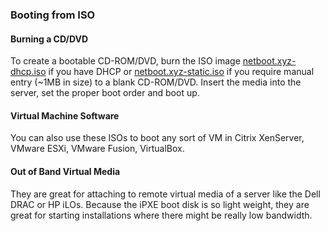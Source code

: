 ### Booting from ISO

#### Burning a CD/DVD
To create a bootable CD-ROM/DVD, burn the ISO image [netboot.xyz-dhcp.iso](http://boot.netboot.xyz/ipxe/netboot.xyz-dhcp.iso) if you have DHCP or [netboot.xyz-static.iso](http://boot.netboot.xyz/ipxe/netboot.xyz-static.iso) if you require manual entry (~1MB in size) to a blank CD-ROM/DVD.  Insert the media into the server, set the proper boot order and boot up.

#### Virtual Machine Software
You can also use these ISOs to boot any sort of VM in Citrix XenServer, VMware ESXi, VMware Fusion, VirtualBox. 

#### Out of Band Virtual Media
They are great for attaching to remote virtual media of a server like the Dell DRAC or HP iLOs.  Because the iPXE boot disk is so light weight, they are great for starting installations where there might be really low bandwidth.
